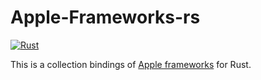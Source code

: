 # Apple-Frameworks-rs

[![Rust](https://github.com/a-isaiahharvey/apple-frameworks-rs/actions/workflows/rust.yml/badge.svg)](https://github.com/a-isaiahharvey/apple-frameworks-rs/actions/workflows/rust.yml)

This is a collection bindings of [Apple frameworks](https://developer.apple.com/documentation/technologies) for Rust.
